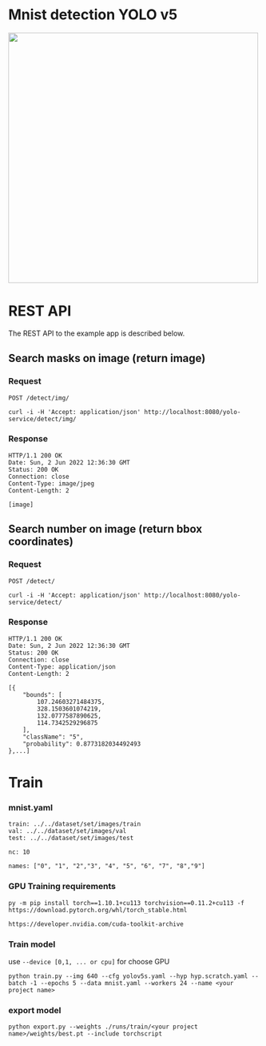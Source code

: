 
# Mnist detection YOLO v5

<img src="https://storage.googleapis.com/tfds-data/visualization/fig/mnist-3.0.1.png" width="500">


# REST API

The REST API to the example app is described below.

## Search masks on image (return image)

### Request

`POST /detect/img/`

    curl -i -H 'Accept: application/json' http://localhost:8080/yolo-service/detect/img/

### Response

    HTTP/1.1 200 OK
    Date: Sun, 2 Jun 2022 12:36:30 GMT
    Status: 200 OK
    Connection: close
    Content-Type: image/jpeg
    Content-Length: 2

    [image]


## Search number on image (return bbox coordinates)

### Request

`POST /detect/`

    curl -i -H 'Accept: application/json' http://localhost:8080/yolo-service/detect/

### Response

    HTTP/1.1 200 OK
    Date: Sun, 2 Jun 2022 12:36:30 GMT
    Status: 200 OK
    Connection: close
    Content-Type: application/json
    Content-Length: 2

    [{
        "bounds": [
            107.24603271484375,
            328.1503601074219,
            132.0777587890625,
            114.7342529296875
        ],
        "className": "5",
        "probability": 0.8773182034492493
    },...]


# Train

### mnist.yaml

```
train: ../../dataset/set/images/train
val: ../../dataset/set/images/val
test: ../../dataset/set/images/test

nc: 10

names: ["0", "1", "2","3", "4", "5", "6", "7", "8","9"]
```



### GPU Training requirements

```
py -m pip install torch==1.10.1+cu113 torchvision==0.11.2+cu113 -f https://download.pytorch.org/whl/torch_stable.html
```
```
https://developer.nvidia.com/cuda-toolkit-archive
```
### Train model

use `--device [0,1, ... or cpu]` for choose GPU 

```
python train.py --img 640 --cfg yolov5s.yaml --hyp hyp.scratch.yaml --batch -1 --epochs 5 --data mnist.yaml --workers 24 --name <your project name>
```
### export model
```
python export.py --weights ./runs/train/<your project name>/weights/best.pt --include torchscript
```
